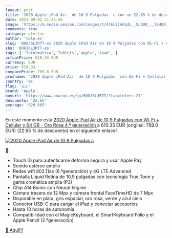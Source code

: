 ```yaml
---
layout: post
title: '2020 Apple iPad Air  de 10 9 Pulgadas  c con un 22.65 % de descuento'
date: 2021-09-01 21:44:54
image: 'https://m.media-amazon.com/images/I/41kLi14dqdL._SL500_._SL400_.jpg'
comments: true
category: ofertas
author: 'tole.es'
slug: 'B08J6L3RTT-es 2020 Apple iPad Air de 10 9 Pulgadas con Wi-Fi + Cellular...'
sku: 'B08J6L3RTT-es'
tags: [ 'Informática','Tablets','apple','ipad', ]
actualPrice: 610.33 EUR
currency: EUR
price: 610.33
comparePrice: 789.0 EUR
prodname: '2020 Apple iPad Air  de 10 9 Pulgadas  con Wi-Fi + Cellular y 64 GB  - Oro Rosa  4.ª generación '
country: 'es'
flag: '🇪🇸'
brand: 'Apple'
buyurl: 'https://www.amazon.es/dp/B08J6L3RTT/?tag=tolees-21'
descuento: '22.65'
average: '629.665'
---
```


En este momento está [2020 Apple iPad Air  de 10 9 Pulgadas  con Wi-Fi + Cellular y 64 GB  - Oro Rosa  4.ª generación ](https://www.amazon.es/dp/B08J6L3RTT/?tag=tolees-21) a 610.33 EUR (original: 789.0 EUR) (22.65 %  de descuento) en el siguiente enlace!

[![2020 Apple iPad Air  de 10 9 Pulgadas  c](https://m.media-amazon.com/images/I/41kLi14dqdL._SL500_._SL400_.jpg)](https://www.amazon.es/dp/B08J6L3RTT/?tag=tolees-21)

🔎:

- Touch ID para autenticarse deforma segura y usar Apple Pay
- Sonido estéreo amplio
- Redes wifi 802.11ax (6.ªgeneración) y 4G LTE Advanced
- Pantalla Liquid Retina de 10,9 pulgadas con tecnología True Tone y gama cromática amplia (P3)
- Chip A14 Bionic con Neural Engine
- Cámara trasera de 12 Mpx y cámara frontal FaceTimeHD de 7 Mpx
- Disponible en plata, gris espacial, oro rosa, verde y azul cielo
- Conector USB-C para cargar el iPad y conectar accesorios
- Hasta 10 horas de autonomía
- Compatibilidad con el MagicKeyboard, el SmartKeyboard Folio y el Apple Pencil (2.ªgeneración)

[🛒 Aquí!!!](https://www.amazon.es/dp/B08J6L3RTT/?tag=tolees-21)

